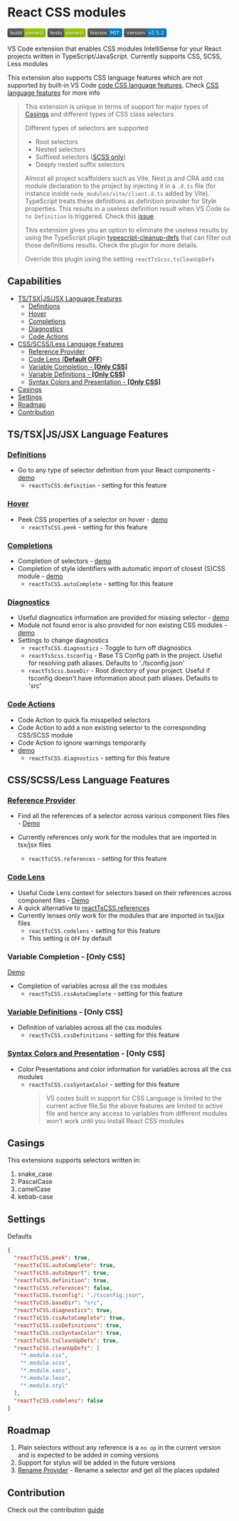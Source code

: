 <h1>React CSS modules</h1>

![build](images/build.png)
![tests](images/tests.png)
![license](images/license.png)
![version](images/version.png)

VS Code extension that enables CSS modules IntelliSense for your React projects written in TypeScript/JavaScript.
Currently supports CSS, SCSS, Less modules

This extension also supports CSS language features which are not supported by built-in VS Code [code CSS language features](https://github.com/microsoft/vscode-css-languageservice). Check [CSS language features](#cssscssless-language-features) for more info

> This extension is unique in terms of support for major types of [Casings](#casings) and different types of CSS class selectors
>
> Different types of selectors are supported
>
> - Root selectors
> - Nested selectors
> - Suffixed selectors ([SCSS only](https://sass-lang.com/documentation/style-rules/parent-selector#adding-suffixes))
> - Deeply nested suffix selectors
>
> Almost all project scaffolders such as Vite, Next.js and CRA add css module declaration to the project by injecting it in a `.d.ts` file (for instance inside `node_modules/vite/client.d.ts` added by Vite). TypeScript treats these definitions as definition provider for Style properties. This results in a useless definition result when VS Code `Go to Definition` is triggered. Check this [issue](https://github.com/Viijay-Kr/react-ts-css/issues/68).
>
> This extension gives you an option to eliminate the useless results by using the TypeScript plugin [typescript-cleanup-defs](https://www.npmjs.com/package/typescript-cleanup-definitions) that can filter out those definitions results. Check the plugin for more details.
>
> Override this plugin using the setting `reactTsScss.tsCleanUpDefs`

<h2>Capabilities</h2>

- [TS/TSX|JS/JSX Language Features](#tstsxjsjsx-language-features)
  - [Definitions](#definitions)
  - [Hover](#hover)
  - [Completions](#completions)
  - [Diagnostics](#diagnostics)
  - [Code Actions](#code-actions)
- [CSS/SCSS/Less Language Features](#cssscssless-language-features)
  - [Reference Provider](#reference-provider)
  - [Code Lens (**Default OFF**)](#code-lens)
  - [Variable Completion - **\[Only CSS\]**](#variable-completion---only-css)
  - [Variable Definitions - **\[Only CSS\]**](#variable-definitions---only-css)
  - [Syntax Colors and Presentation - **\[Only CSS\]**](#syntax-colors-and-presentation---only-css)
- [Casings](#casings)
- [Settings](#settings)
- [Roadmap](#roadmap)
- [Contribution](#contribution)

## TS/TSX|JS/JSX Language Features

### [Definitions](https://code.visualstudio.com/api/references/vscode-api#DefinitionProvider)

- Go to any type of selector definition from your React components - [demo](https://github.com/Viijay-Kr/react-ts-css/tree/main/assets/definitions.gif)
  - `reactTsCSS.definition` - setting for this feature

### [Hover](https://code.visualstudio.com/api/references/vscode-api#HoverProvider)

- Peek CSS properties of a selector on hover - [demo](https://github.com/Viijay-Kr/react-ts-css/tree/main/assets/hover.gif)
  - `reactTsCSS.peek` - setting for this feature

### [Completions](https://code.visualstudio.com/api/references/vscode-api#HoverProvider)

- Completion of selectors - [demo](https://github.com/Viijay-Kr/react-ts-css/tree/main/assets/autocomplete.gif)
- Completion of style identifiers with automatic import of closest (S)CSS module - [demo](https://github.com/Viijay-Kr/react-ts-css/tree/main/assets/auto-import.gif)
  - `reactTsCSS.autoComplete` - setting for this feature

### [Diagnostics](https://microsoft.github.io/language-server-protocol/specifications/lsp/3.17/specification/#diagnostic)

- Useful diagnostics information are provided for missing selector - [demo](https://github.com/Viijay-Kr/react-ts-css/tree/main/assets/missing-selector.png)
- Module not found error is also provided for non existing CSS modules - [demo](https://github.com/Viijay-Kr/react-ts-css/tree/main/assets/missing-module.png)
- Settings to change diagnostics
  - `reactTsCSS.diagnostics` - Toggle to turn off diagnostics
  - `reactTsScss.tsconfig` - Base TS Config path in the project. Useful for resolving path aliases. Defaults to './tsconfig.json'
  - `reactTsScss.baseDir` - Root directory of your project. Useful if tsconfig doesn't have information about path aliases. Defaults to 'src'

### [Code Actions](https://code.visualstudio.com/docs/editor/refactoring#_code-actions-quick-fixes-and-refactorings)

- Code Action to quick fix misspelled selectors
- Code Action to add a non existing selector to the corresponding CSS/SCSS module
- Code Action to ignore warnings temporarily
- [demo](https://github.com/Viijay-Kr/react-ts-css/tree/main/assets/code-actions.gif)
  - `reactTsCSS.diagnostics` - setting for this feature

## CSS/SCSS/Less Language Features

### [Reference Provider](https://code.visualstudio.com/docs/languages/typescript#_code-navigation)

- Find all the references of a selector across various component files files - [Demo](assets/references.gif)
- Currently references only work for the modules that are imported in tsx/jsx files

  - `reactTsCSS.references` - setting for this feature

### [Code Lens](https://code.visualstudio.com/api/language-extensions/programmatic-language-features#codelens-show-actionable-context-information-within-source-code)

- Useful Code Lens context for selectors based on their references across component files - [Demo](assets/code-lens.gif)
- A quick alternative to [reactTsCSS.references](#reference-provider)
- Currently lenses only work for the modules that are imported in tsx/jsx files
  - `reactTsCSS.codelens` - setting for this feature
  - This setting is `OFF` by default

### Variable Completion - **[Only CSS]**

[Demo](https://github.com/Viijay-Kr/react-ts-css/tree/main/assets/css-variables.gif)

- Completion of variables across all the css modules
  - `reactTsCSS.cssAutoComplete` - setting for this feature

### [Variable Definitions](https://code.visualstudio.com/docs/languages/css#_go-to-declaration-and-find-references) - **[Only CSS]**

- Definition of variables across all the css modules
  - `reactTsCSS.cssDefinitions` - setting for this feature

### [Syntax Colors and Presentation](https://code.visualstudio.com/docs/languages/css#_syntax-coloring-color-preview) - **[Only CSS]**

- Color Presentations and color information for variables across all the css modules
  - `reactTsCSS.cssSyntaxColor` - setting for this feature
    > VS codes built in support for CSS Language is limited to the current active file.So the above features are limited to active file and hence any access to variables from different modules won't work until you install React CSS modules

## Casings

This extensions supports selectors written in:

1. snake_case
2. PascalCase
3. camelCase
4. kebab-case

## Settings

Defaults

```json
{
  "reactTsCSS.peek": true,
  "reactTsCSS.autoComplete": true,
  "reactTsCSS.autoImport": true,
  "reactTsCSS.definition": true,
  "reactTsCSS.references": false,
  "reactTsCSS.tsconfig": "./tsconfig.json",
  "reactTsCSS.baseDir": "src",
  "reactTsCSS.diagnostics": true,
  "reactTsCSS.cssAutoComplete": true,
  "reactTsCSS.cssDefinitions": true,
  "reactTsCSS.cssSyntaxColor": true,
  "reactTsCSS.tsCleanUpDefs": true,
  "reactTsCSS.cleanUpDefs": [
    "*.module.css",
    "*.module.scss",
    "*.module.sass",
    "*.module.less",
    "*.module.styl"
  ],
  "reactTsCSS.codelens": false
}
```

## Roadmap

1. Plain selectors without any reference is a `no op` in the current version and is expected to be added in coming versions
2. Support for stylus will be added in the future versions
3. [Rename Provider](https://code.visualstudio.com/api/references/vscode-api#RenameProvider) - Rename a selector and get all the places updated

## Contribution

Check out the contribution [guide](CONTRIBUTING.md)
